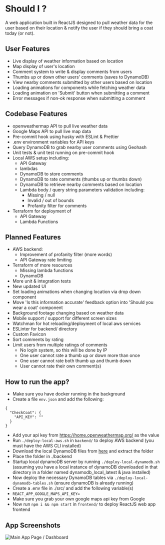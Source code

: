 # Should I ?
A web application built in ReactJS designed to pull weather data for the user based on their location & notify the user if they should bring a coat today (or not).<br>

## User Features

- Live display of weather information based on location
- Map display of user's location
- Comment system to write & display comments from users
- Thumbs up or down other users' comments (saves to DynamoDB)
- View nearby comments submitted by other users based on location
- Loading animations for components while fetching weather data
- Loading animation on 'Submit' button when submitting a comment
- Error messages if non-ok response when submitting a comment


## Codebase Features

- openweathermap API to pull live weather data
- Google Maps API to pull live map data
- Pre-commit hook using husky with ESLint & Prettier
- .env environment variables for API keys
- Query DynamoDB to grab nearby user comments using Geohash
- Unit tests & unit test running on pre-commit hook
- Local AWS setup including:
    - API Gateway
    - lambdas
    - DynamoDB to store comments
    - DynamoDB to rate comments (thumbs up or thumbs down)
    - DynamoDB to retrieve nearby comments based on location
    - Lambda body / query string parameters validation including:
        - Missing / null
        - Invalid / out of bounds
        - Profanity filter for comments
- Terraform for deployment of
    - API Gateway
    - Lambda Functions

## Planned Features

- AWS backend:
    - Improvement of profanity filter (more words)
    - API Gateway rate limiting
- Terraform of more resources
    - Missing lambda functions
    - DynamoDB
- More unit & integration tests
- New updated UI
- Set loading animations when changing location via drop down component 
- Move 'Is this information accurate' feedback option into 'Should you wear a coat' component
- Background footage changing based on weather data
- Mobile support / support for different screen sizes
- Watchman for hot reloading/deployment of local aws services
- ESLinter for backend/ directory
- Custom Favicon
- Sort comments by rating
- Limit users from multiple ratings of comments
    - No login system, so this will be done by IP
    - One user cannot rate a thumb up or down more than once
    - One user cannot rate both thumb up and thumb down
    - User cannot rate their own comment(s)


## How to run the app?

- Make sure you have docker running in the background
- Create a file `env.json` and add the following:
```
{
  "CheckCoat": {
    "API_KEY": ""
  }
}
```
- Add your api key from https://home.openweathermap.org/ as the value
- Run `./deploy-local-aws.sh` in `backend/` to deploy AWS backend (you must have the AWS CLI installed)
- Download the local DynamoDB files from [here](https://docs.aws.amazon.com/amazondynamodb/latest/developerguide/DynamoDBLocal.DownloadingAndRunning.html) and extract the folder
- Place the folder in ./backend
- Startup local dynamoDB server by running `./deploy-local-dynamodb.sh` (assuming you have a local instance of dynamoDB downloaded in that directory in a folder named dynamodb_local_latest & java installed)
- Now deploy the necessary DynamoDB tables via `./deploy-local-dynamodb-tables.sh` (ensure dynamoDB is already running)
- Create a .env file in ./src/ and add the following variable(s)
- `REACT_APP_GOOGLE_MAPS_API_KEY=`
- Make sure you grab your own google maps api key from Google
- Now run `npm i && npm start` in `frontend/` to deploy ReactJS web app frontend


## App Screenshots

![Main App Page / Dashboard](app-screenshots/dashboard-08-07-2024.png)
